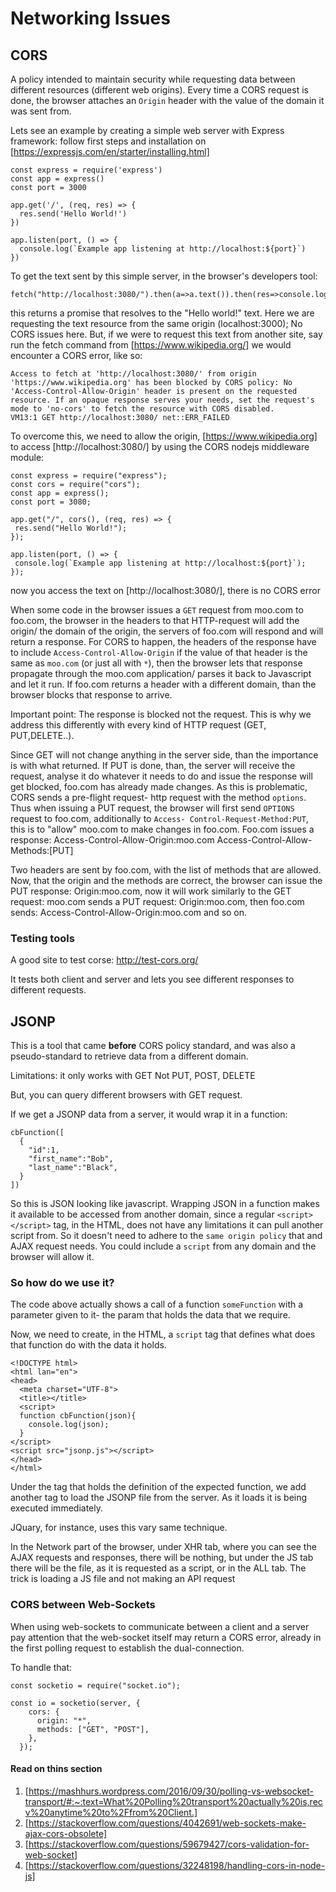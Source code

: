 # Networking Issues

## CORS

A policy intended to maintain security while requesting data between different resources (different web origins).
Every time a CORS request is done, the browser attaches an `Origin` header with the value of the domain it was sent from.

Lets see an example by creating a simple web server with Express framework:
follow first steps and installation on [https://expressjs.com/en/starter/installing.html]

```
const express = require('express')
const app = express()
const port = 3000

app.get('/', (req, res) => {
  res.send('Hello World!')
})

app.listen(port, () => {
  console.log(`Example app listening at http://localhost:${port}`)
})
```

To get the text sent by this simple server, in the browser's developers tool:

```
fetch("http://localhost:3080/").then(a=>a.text()).then(res=>console.log(res));
```

this returns a promise that resolves to the "Hello world!" text.
Here we are requesting the text resource from the same origin (localhost:3000); No CORS issues here.
But, if we were to request this text from another site, say run the fetch command from [https://www.wikipedia.org/] we would encounter a CORS error, like so:

```
Access to fetch at 'http://localhost:3080/' from origin 'https://www.wikipedia.org' has been blocked by CORS policy: No 'Access-Control-Allow-Origin' header is present on the requested resource. If an opaque response serves your needs, set the request's mode to 'no-cors' to fetch the resource with CORS disabled.
VM13:1 GET http://localhost:3080/ net::ERR_FAILED
```

To overcome this, we need to allow the origin, [https://www.wikipedia.org] to access [http://localhost:3080/] by using the CORS nodejs middleware module:

```
const express = require("express");
const cors = require("cors");
const app = express();
const port = 3080;

app.get("/", cors(), (req, res) => {
 res.send("Hello World!");
});

app.listen(port, () => {
 console.log(`Example app listening at http://localhost:${port}`);
});
```

now you access the text on [http://localhost:3080/], there is no CORS error

When some code in the browser issues a `GET` request from moo.com to foo.com, the browser in the headers to that HTTP-request will add the origin/ the domain of the origin, the servers of foo.com will respond and will return a response. For CORS to happen, the headers of the response have to include `Access-Control-Allow-Origin` if the value of that header is the same as `moo.com` (or just all with `*`), then the browser lets that response propagate through the moo.com application/ parses it back to Javascript and let it run.
If foo.com returns a header with a different domain, than the browser blocks that response to arrive.

Important point: The response is blocked not the request. This is why we address this differently with every kind of HTTP request (GET, PUT,DELETE..).

Since GET will not change anything in the server side, than the importance is with what returned.
If PUT is done, than, the server will receive the request, analyse it do whatever it needs to do and issue the response will get blocked, foo.com has already made changes. As this is problematic, CORS sends a pre-flight request- http request with the method `options`. Thus when issuing a PUT request, the browser will first send `OPTIONS` request to foo.com, additionally to `Access- Control-Request-Method:PUT`, this is to "allow" moo.com to make changes in foo.com.
Foo.com issues a response:
Access-Control-Allow-Origin:moo.com
Access-Control-Allow-Methods:[PUT]

Two headers are sent by foo.com, with the list of methods that are allowed.
Now, that the origin and the methods are correct, the browser can issue the PUT response: Origin:moo.com, now it will work similarly to the GET request:
moo.com sends a PUT request: Origin:moo.com, then foo.com sends: Access-Control-Allow-Origin:moo.com
and so on.

### Testing tools

A good site to test corse: <http://test-cors.org/>

It tests both client and server and lets you see different responses to different requests.

## JSONP

This is a tool that came **before** CORS policy standard, and was also a pseudo-standard to retrieve data from a different domain.

Limitations: it only works with GET Not PUT, POST, DELETE

But, you can query different browsers with GET request.

If we get a JSONP data from a server, it would wrap it in a function:

```
cbFunction([
  {
    "id":1,
    "first_name":"Bob",
    "last_name":"Black",
  }
])

```

So this is JSON looking like javascript.
Wrapping JSON in a function makes it available to be accessed from another domain, since a regular `<script></script>` tag, in the HTML, does not have any limitations it can pull another script from. So it doesn't need to adhere to the `same origin policy` that and AJAX request needs. You could include a `script` from any domain and the browser will allow it.

### So how do we use it?

The code above actually shows a call of a function `someFunction` with a parameter given to it- the param that holds the data that we require.

Now, we need to create, in the HTML, a `script` tag that defines what does that function do with the data it holds.

```
<!DOCTYPE html>
<html lan="en">
<head>
  <meta charset="UTF-8">
  <title></title>
  <script>
  function cbFunction(json){
    console.log(json);
  }
</script>
<script src="jsonp.js"></script>
</head>
</html>

```

Under the tag that holds the definition of the expected function, we add another tag to load the JSONP file from the server. As it loads it is being executed immediately.

JQuary, for instance, uses this vary same technique.

In the Network part of the browser, under XHR tab, where you can see the AJAX requests and responses, there will be nothing, but under the JS tab there will be the file, as it is requested as a script, or in the ALL tab.
The trick is loading a JS file and not making an API request

### CORS between Web-Sockets

When using web-sockets to communicate between a client and a server pay attention that the web-socket itself may return a CORS error, already in the first polling request to establish the dual-connection.

To handle that:

```
const socketio = require("socket.io");

const io = socketio(server, {
    cors: {
      origin: "*",
      methods: ["GET", "POST"],
    },
  });
```

#### Read on thins section

1. [https://mashhurs.wordpress.com/2016/09/30/polling-vs-websocket-transport/#:~:text=What%20Polling%20transport%20actually%20is,recv%20anytime%20to%2Ffrom%20Client.]
2. [https://stackoverflow.com/questions/4042691/web-sockets-make-ajax-cors-obsolete]
3. [https://stackoverflow.com/questions/59679427/cors-validation-for-web-socket]
4. [https://stackoverflow.com/questions/32248198/handling-cors-in-node-js]
